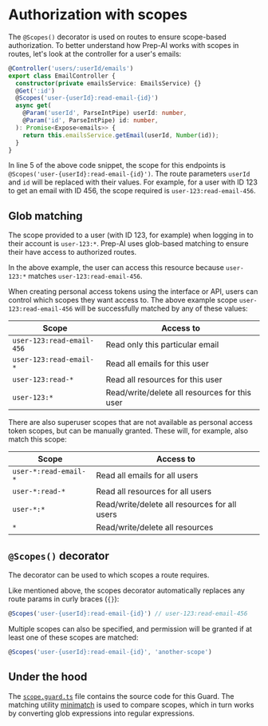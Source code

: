 # Authorization with scopes

The `@Scopes()` decorator is used on routes to ensure scope-based authorization. To better understand how Prep-AI works with scopes in routes, let's look at the controller for a user's emails:

```ts
@Controller('users/:userId/emails')
export class EmailController {
  constructor(private emailsService: EmailsService) {}
  @Get(':id')
  @Scopes('user-{userId}:read-email-{id}')
  async get(
    @Param('userId', ParseIntPipe) userId: number,
    @Param('id', ParseIntPipe) id: number,
  ): Promise<Expose<emails>> {
    return this.emailsService.getEmail(userId, Number(id));
  }
}
```

In line 5 of the above code snippet, the scope for this endpoints is `@Scopes('user-{userId}:read-email-{id}')`. The route parameters `userId` and `id` will be replaced with their values. For example, for a user with ID 123 to get an email with ID 456, the scope required is `user-123:read-email-456`.

## Glob matching

The scope provided to a user (with ID 123, for example) when logging in to their account is `user-123:*`. Prep-AI uses glob-based matching to ensure their have access to authorized routes.

In the above example, the user can access this resource because `user-123:*` matches `user-123:read-email-456`.

When creating personal access tokens using the interface or API, users can control which scopes they want access to. The above example scope `user-123:read-email-456` will be successfully matched by any of these values:

| Scope                     | Access to                                     |
| ------------------------- | --------------------------------------------- |
| `user-123:read-email-456` | Read only this particular email               |
| `user-123:read-email-*`   | Read all emails for this user                 |
| `user-123:read-*`         | Read all resources for this user              |
| `user-123:*`              | Read/write/delete all resources for this user |

There are also superuser scopes that are not available as personal access token scopes, but can be manually granted. These will, for example, also match this scope:

| Scope                 | Access to                                     |
| --------------------- | --------------------------------------------- |
| `user-*:read-email-*` | Read all emails for all users                 |
| `user-*:read-*`       | Read all resources for all users              |
| `user-*:*`            | Read/write/delete all resources for all users |
| `*`                   | Read/write/delete all resources               |

## `@Scopes()` decorator

The decorator can be used to which scopes a route requires.

Like mentioned above, the scopes decorator automatically replaces any route params in curly braces (`{}`):

```ts
@Scopes('user-{userId}:read-email-{id}') // user-123:read-email-456
```

Multiple scopes can also be specified, and permission will be granted if at least one of these scopes are matched:

```ts
@Scopes('user-{userId}:read-email-{id}', 'another-scope')
```

## Under the hood

The [`scope.guard.ts`](/src/modules/auth/scope.guard.ts) file contains the source code for this Guard. The matching utility [minimatch](https://github.com/isaacs/minimatch) is used to compare scopes, which in turn works by converting glob expressions into regular expressions.